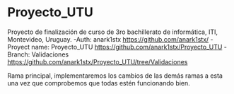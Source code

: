 # Proyecto_UTU
Proyecto de finalización de curso de 3ro bachillerato de informática, ITI, Montevideo, Uruguay.
                                       -Auth: anark1stx
                                       https://github.com/anark1stx/
                                       -Proyect name: Proyecto_UTU
                                       https://github.com/anark1stx/Proyecto_UTU
                                       -Branch: Validaciones
                                       https://github.com/anark1stx/Proyecto_UTU/tree/Validaciones

Rama principal, implementaremos los cambios de las demás ramas a esta una vez que comprobemos que todas estén funcionando bien.
